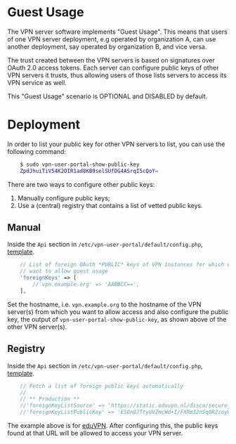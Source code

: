 # Guest Usage

The VPN server software implements "Guest Usage". This means that users of one
VPN server deployment, e.g operated by organization A, can use another 
deployment, say operated by organization B, and vice versa.

The trust created between the VPN servers is based on signatures over OAuth 2.0
access tokens. Each server can configure public keys of other VPN servers it
trusts, thus allowing users of those lists servers to access its VPN service
as well.

This "Guest Usage" scenario is OPTIONAL and DISABLED by default.

# Deployment

In order to list your public key for other VPN servers to list, you can use 
the following command:

```bash
    $ sudo vpn-user-portal-show-public-key 
    ZpdJhuiTiV54K2OIR1ad8KB9selSUfDG4ASrqI5cQoY=
```

There are two ways to configure other public keys:

1. Manually configure public keys;
2. Use a (central) registry that contains a list of vetted public keys.

## Manual

Inside the `Api` section in `/etc/vpn-user-portal/default/config.php`, 
[template](https://github.com/eduvpn/vpn-user-portal/blob/master/config/config.php.example).

```php
    // List of foreign OAuth *PUBLIC* keys of VPN instances for which we
    // want to allow guest usage
    'foreignKeys' => [
        //'vpn.example.org' => 'AABBCC==',
    ],
```

Set the hostname, i.e. `vpn.example.org` to the hostname of the VPN server(s) 
from which you want to allow access and also configure the public key, the 
output of `vpn-user-portal-show-public-key`, as shown above of the other VPN 
server(s).

## Registry

Inside the `Api` section in `/etc/vpn-user-portal/default/config.php`, 
[template](https://github.com/eduvpn/vpn-user-portal/blob/master/config/config.php.example).

```php
    // Fetch a list of foreign public keys automatically
    //
    // ** Production **
    //'foreignKeyListSource' => 'https://static.eduvpn.nl/disco/secure_internet.json',
    //'foreignKeyListPublicKey' => 'E5On0JTtyUVZmcWd+I/FXRm32nSq8R2ioyW7dcu/U88=',
```

The example above is for [eduVPN](https://eduvpn.org). After configuring this, 
the public keys found at that URL will be allowed to access your VPN server.
